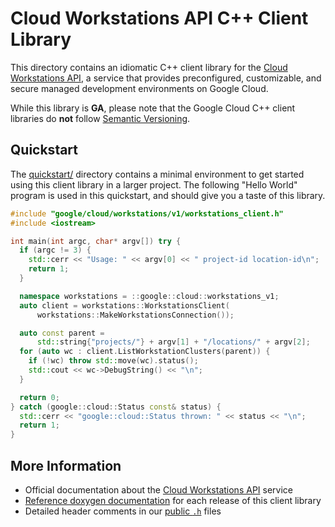 # Cloud Workstations API C++ Client Library

This directory contains an idiomatic C++ client library for the
[Cloud Workstations API][cloud-service-docs], a service that provides
preconfigured, customizable, and secure managed development environments on
Google Cloud.

While this library is **GA**, please note that the Google Cloud C++ client
libraries do **not** follow [Semantic Versioning](https://semver.org/).

## Quickstart

The [quickstart/](quickstart/README.md) directory contains a minimal environment
to get started using this client library in a larger project. The following
"Hello World" program is used in this quickstart, and should give you a taste of
this library.

<!-- inject-quickstart-start -->

```cc
#include "google/cloud/workstations/v1/workstations_client.h"
#include <iostream>

int main(int argc, char* argv[]) try {
  if (argc != 3) {
    std::cerr << "Usage: " << argv[0] << " project-id location-id\n";
    return 1;
  }

  namespace workstations = ::google::cloud::workstations_v1;
  auto client = workstations::WorkstationsClient(
      workstations::MakeWorkstationsConnection());

  auto const parent =
      std::string{"projects/"} + argv[1] + "/locations/" + argv[2];
  for (auto wc : client.ListWorkstationClusters(parent)) {
    if (!wc) throw std::move(wc).status();
    std::cout << wc->DebugString() << "\n";
  }

  return 0;
} catch (google::cloud::Status const& status) {
  std::cerr << "google::cloud::Status thrown: " << status << "\n";
  return 1;
}
```

<!-- inject-quickstart-end -->

## More Information

- Official documentation about the [Cloud Workstations API][cloud-service-docs]
  service
- [Reference doxygen documentation][doxygen-link] for each release of this
  client library
- Detailed header comments in our [public `.h`][source-link] files

[cloud-service-docs]: https://cloud.google.com/workstations
[doxygen-link]: https://cloud.google.com/cpp/docs/reference/workstations/latest/
[source-link]: https://github.com/googleapis/google-cloud-cpp/tree/main/google/cloud/workstations
